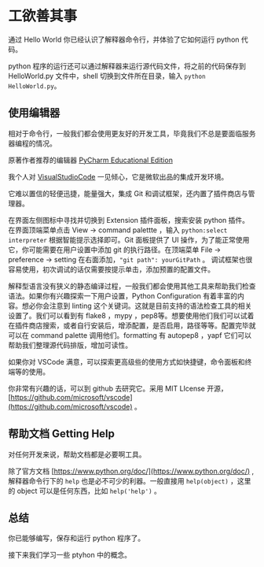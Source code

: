 # 工欲善其事

通过 Hello World 你已经认识了解释器命令行，并体验了它如何运行 python 代码。

python 程序的运行还可以通过解释器来运行源代码文件，将之前的代码保存到 HelloWorld.py 文件中，shell 切换到文件所在目录，输入 `python HelloWorld.py`。

## 使用编辑器

相对于命令行，一般我们都会使用更友好的开发工具，毕竟我们不总是要面临服务器编程的情况。

原著作者推荐的编辑器 [PyCharm Educational Edition](https://www.jetbrains.com/pycharm-edu/)

我个人对 [VisualStudioCode](https://code.visualstudio.com) 一见倾心，它是微软出品的集成开发环境。

它难以置信的轻便迅捷，能量强大，集成 Git 和调试框架，还内置了插件商店与管理器。

在界面左侧图标中寻找并切换到 Extension 插件面板，搜索安装 python 插件。在界面顶端菜单点击 View -> command palettte ，输入 `python:select interpreter` 根据智能提示选择即可。Git 面板提供了 UI 操作，为了能正常使用它，你可能需要在用户设置中添加 git 的执行路径。在顶端菜单 File -> preference -> setting 在右面添加，`"git path": yourGitPath` 。 调试框架也很容易使用，初次调试的话仅需要按提示单击，添加预置的配置文件。

解释型语言没有狭义的静态编译过程，一般我们都会使用其他工具来帮助我们检查语法。如果你有兴趣探索一下用户设置，Python Configuration 有着丰富的内容。想必你会注意到 linting 这个关键词。这就是目前支持的语法检查工具的相关设置了。我们可以看到有 flake8 ，mypy ，pep8等。想要使用他们我们可以试着在插件商店搜索，或者自行安装后，增添配置，是否启用，路径等等。配置完毕就可以在 command palette 调用他们。formatting 有 autopep8 ，yapf 它们可以帮助我们整理源代码排版，增加可读性。

如果你对 VSCode 满意，可以探索更高级些的使用方式如快捷键，命令面板和终端等的使用。

你非常有兴趣的话，可以到 github 去研究它。采用 MIT LIcense 开源，[https://github.com/microsoft/vscode](https://github.com/microsoft/vscode) 。

## 帮助文档 Getting Help

对任何开发来说，帮助文档都是必要啊工具。

除了官方文档 [https://www.python.org/doc/](https://www.python.org/doc/) , 解释器命令行下的 `help` 也是必不可少的利器。一般直接用 `help(object)` ，这里的 object 可以是任何东西，比如 `help('help')` 。

## 总结

你已能够编写，保存和运行 python 程序了。

接下来我们学习一些 ptyhon 中的概念。
